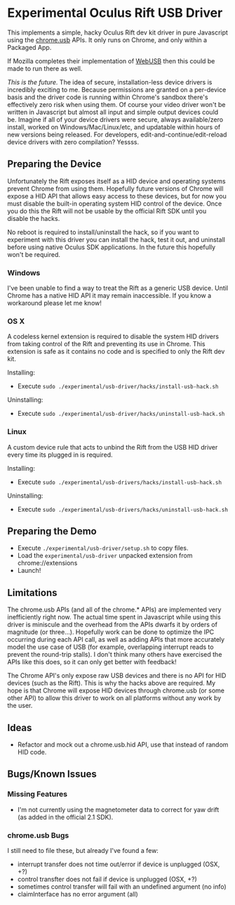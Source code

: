 # Experimental Oculus Rift USB Driver

This implements a simple, hacky Oculus Rift dev kit driver in pure Javascript using the [chrome.usb](http://developer.chrome.com/trunk/apps/usb.html) APIs. It only runs on Chrome, and only within a Packaged App.

If Mozilla completes their implementation of [WebUSB](https://bugzilla.mozilla.org/show_bug.cgi?id=674718) then this could be made to run there as well.

*This is the future.* The idea of secure, installation-less device drivers is incredibly exciting to me. Because permissions are granted on a per-device basis and the driver code is running within Chrome's sandbox there's effectively zero risk when using them. Of course your video driver won't be written in Javascript but almost all input and simple output devices could be. Imagine if all of your device drivers were secure, always available/zero install, worked on Windows/Mac/Linux/etc, and updatable within hours of new versions being released. For developers, edit-and-continue/edit-reload device drivers with zero compilation? Yessss.

## Preparing the Device

Unfortunately the Rift exposes itself as a HID device and operating systems prevent Chrome from using them. Hopefully future versions of Chrome will expose a HID API that allows easy access to these devices, but for now you must disable the built-in operating system HID control of the device. Once you do this the Rift will not be usable by the official Rift SDK until you disable the hacks.

No reboot is required to install/uninstall the hack, so if you want to experiment with this driver you can install the hack, test it out, and uninstall before using native Oculus SDK applications. In the future this hopefully won't be required.

### Windows

I've been unable to find a way to treat the Rift as a generic USB device. Until Chrome has a native HID API it may remain inaccessible. If you know a workaround please let me know!

### OS X

A codeless kernel extension is required to disable the system HID drivers from taking control of the Rift and preventing its use in Chrome. This extension is safe as it contains no code and is specified to only the Rift dev kit.

Installing:

* Execute `sudo ./experimental/usb-driver/hacks/install-usb-hack.sh`

Uninstalling:

* Execute `sudo ./experimental/usb-driver/hacks/uninstall-usb-hack.sh`

### Linux

A custom device rule that acts to unbind the Rift from the USB HID driver every time its plugged in is required.

Installing:

* Execute `sudo ./experimental/usb-drivers/hacks/install-usb-hack.sh`

Uninstalling:

* Execute `sudo ./experimental/usb-drivers/hacks/uninstall-usb-hack.sh`

## Preparing the Demo

* Execute `./experimental/usb-driver/setup.sh` to copy files.
* Load the `experimental/usb-driver` unpacked extension from chrome://extensions
* Launch!

## Limitations

The chrome.usb APIs (and all of the chrome.* APIs) are implemented very inefficiently right now. The actual time spent in Javascript while using this driver is miniscule and the overhead from the APIs dwarfs it by orders of magnitude (or three...). Hopefully work can be done to optimize the IPC occurring during each API call, as well as adding APIs that more accurately model the use case of USB (for example, overlapping interrupt reads to prevent the round-trip stalls). I don't think many others have exercised the APIs like this does, so it can only get better with feedback!

The Chrome API's only expose raw USB devices and there is no API for HID devices (such as the Rift). This is why the hacks above are required. My hope is that Chrome will expose HID devices through chrome.usb (or some other API) to allow this driver to work on all platforms without any work by the user.

## Ideas

* Refactor and mock out a chrome.usb.hid API, use that instead of random HID code.

## Bugs/Known Issues

### Missing Features

* I'm not currently using the magnetometer data to correct for yaw drift (as added in the official 2.1 SDK).

### chrome.usb Bugs

I still need to file these, but already I've found a few:

* interrupt transfer does not time out/error if device is unplugged (OSX, +?)
* control transfter does not fail if device is unplugged (OSX, +?)
* sometimes control transfer will fail with an undefined argument (no info)
* claimInterface has no error argument (all)
